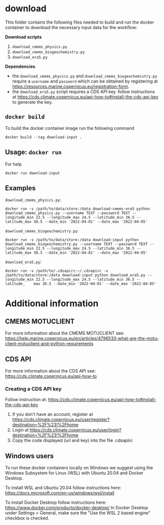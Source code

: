 # download
This folder contains the following files needed to build and run the docker container to download the necessary input data for the workflow:

**Download scripts**
1. `download_cmems_physics.py`
2. `download_cmems_biogeochemistry.py`
3. `download_era5.py`

**Dependencies**
* the `download_cmems_physics.py` and `download_cmems_biogeochemistry.py` require a `username` and `password` which can be obtained by registering at https://resources.marine.copernicus.eu/registration-form.
* the `download_era5.py` script requires a CDS API key. follow instructions at https://cds.climate.copernicus.eu/api-how-to#install-the-cds-api-key to generate the key. 


## `docker build`
To build the docker container image run the following command
  
    docker build --tag download-input .

## Usage: `docker run`

For help

    docker run download-input 

## Examples

`download_cmems_physics.py`:

    docker run -v /path/to/data/store:/data download-cmems-era5 python download_cmems_physics.py --username TEXT --password TEXT --longitude_min 22.5 --longitude_max 24.5 --latitude_min 36.5 --latitude_max 38.5 --date_min '2022-04-01' --date_max '2022-04-05'

`download_cmems_biogeochemistry.py`:

    docker run -v /path/to/data/store:/data download-input python download_cmems_biogeochemistry.py --username TEXT --password TEXT --longitude_min 22.5 --longitude_max 24.5 --latitude_min 36.5 --latitude_max 38.5 --date_min '2022-04-01' --date_max '2022-04-05'

`download_era5.py`:

    docker run -v /path/to/.cdsapirc:~/.cdsapirc -v /path/to/data/store:/data download-input python download_era5.py --longitude_min 22.5 --longitude_max 24.5 --latitude_min 36.5 --latitude_    max 38.5 --date_min '2022-04-01' --date_max '2022-04-05'

# Additional information

## CMEMS MOTUCLIENT
For more information about the CMEMS MOTUCLIENT see: https://help.marine.copernicus.eu/en/articles/4796533-what-are-the-motu-client-motuclient-and-python-requirements

## CDS API
For more information about the CDS API see: https://cds.climate.copernicus.eu/api-how-to

### Creating a CDS API key
Follow instruction at: https://cds.climate.copernicus.eu/api-how-to#install-the-cds-api-key
1. If you don't have an account, register at https://cds.climate.copernicus.eu/user/register?destination=%2F%23!%2Fhome
2. Login at https://cds.climate.copernicus.eu/user/login?destination=%2F%23!%2Fhome
3. Copy the code displayed (url and key) into the file .cdsapirc

## Windows users
To run these docker containers locally on Windows we suggest using the Windows Subsystem for Linux (WSL) with Ubuntu 20.04 and Docker Desktop.

To install WSL and Ubuntu 20.04 follow instructions here: https://docs.microsoft.com/en-us/windows/wsl/install

To install Docker Desktop follow instructions here: https://www.docker.com/products/docker-desktop/
In Docker Desktop under Settings > General, make sure the "Use the WSL 2 based engine" checkbox is checked.



